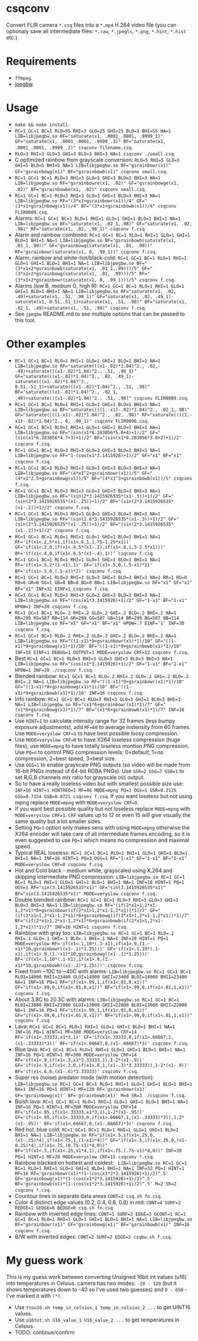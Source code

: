 # csqconv

Convert FLIR camera `*.csq` files into a `*.mp4` H.264 video file (you can optionaly save all intermediate files: `*.raw`, `*.jpegls`, `*.png`, `*.hint`, `*.hist` etc.)

# Requirements

- `ffmpeg`.
- [jpegbw](https://github.com/lukaszgryglicki/jpegbw).

# Usage

- `make && make install`.
- `RC=1 GC=1 BC=1 RLO=55 RHI=3 GLO=25 GHI=25 BLO=3 BHI=55 NA=1 LIB=libjpegbw.so RF="saturate(x1, .0001_.0001, .9999_1)" GF="saturate(x1, .0001_.0001, .9999_.3)" BF="saturate(x1, .0001_.0001, .9999_.2)" csqconv filename.csq`.
- `RLO=3 RHI=3 GLO=3 GHI=3 BLO=3 BHI=3 NA=1 csqconv ./small.csq`.
- C optimized rainbow from grayscale conversion: `RLO=5 RHI=5 GLO=5 GHI=5 BLO=5 BHI=5 NA=1 LIB=libjpegbw.so RF="gsrainbowr(x1)" GF="gsrainbowg(x1)" BF="gsrainbowb(x1)" csqconv small.csq`.
- `RC=1 GC=1 BC=1 RLO=3 RHI=3 GLO=3 GHI=3 BLO=3 BHI=3 NA=1 LIB=libjpegbw.so RF="gsrainbowre(x1, .02)" GF="gsrainbowge(x1, .02)" BF="gsrainbowbe(x1, .02)" csqconv small.csq`.
- `RC=1 GC=1 BC=1 RLO=3 RHI=3 GLO=3 GHI=3 BLO=3 BHI=3 NA=1 LIB=libjpegbw.so RF="(3*x1+gsrainbowr(x1))/4" GF="(3*x1+gsrainbowg(x1))/4" BF="(3*x1+gsrainbowb(x1))/4" csqconv FLIR0009.csq`.
- Alarms: `RC=1 GC=1 BC=1 RLO=1 RHI=1 GLO=1 GHI=1 BLO=1 BHI=1 NA=1 LIB=libjpegbw.so BF="saturate(x1, .02_1,.98)" GF="saturate(x1, .02, .98)" RF="saturate(x1, .02, .98_1)" csqconv f.csq`
- Alarm and rainbow combined: `RC=1 GC=1 BC=1 RLO=1 RHI=1 GLO=1 GHI=1 BLO=1 BHI=1 NA=1 LIB=libjpegbw.so BF="gsrainbowb(saturate(x1, .01_1,.99))" GF="gsrainbowg(saturate(x1, .01, .99))" RF="gsrainbowr(saturate(x1, 0, .99_1))" csqconv f.csq`.
- Alarm, rainbow and white-hot/black-cold: `RC=1 GC=1 BC=1 RLO=1 RHI=1 GLO=1 GHI=1 BLO=1 BHI=1 NA=1 LIB=libjpegbw.so BF="(3*x1+2*gsrainbowb(saturate(x1, .01_1,.99)))/5" GF="(3*x1+2*gsrainbowg(saturate(x1, .01, .99)))/5" RF="(3*x1+2*gsrainbowr(saturate(x1, 0, .99_1)))/5" csqconv f.csq`.
- Alarms (low B, medium G, high R): `RC=1 GC=1 BC=1 RLO=1 RHI=1 GLO=1 GHI=1 BLO=1 BHI=1 NA=1 LIB=libjpegbw.so RF="saturate(x1, .02, .49)+saturate(x1, .51, .98_1)" GF="saturate(x1, .02, .49_1)-saturate(x1, 0.51,.51_1)+saturate(x1, .51, .98)" BF="saturate(x1, .02_1, .49)+saturate(x1, .51, .98)" csqconv f.csq`.
- See `jpegbw` README.md to see multiple options that can be passed to this tool.

# Other examples

- `RC=1 GC=1 BC=1 RLO=1 RHI=1 GLO=1 GHI=1 BLO=1 BHI=1 NA=1 LIB=libjpegbw.so RF="saturate(((x1-.02)*1.04)^2., .02, .49)+saturate(((x1-.02)*1.04)^2., .51, .98_1)" GF="saturate(((x1-.02)*1.04)^2., .02, .49_1)-saturate(((x1-.02)*1.04)^2., 0.51,.51_1)+saturate(((x1-.02)*1.04)^2., .51, .98)" BF="saturate(((x1-.02)*1.04)^2., .02_1, .49)+saturate(((x1-.02)*1.04)^2., .51, .98)" csqconv FLIR0089.csq`.
- `RC=1 GC=1 BC=1 RLO=1 RHI=1 GLO=1 GHI=1 BLO=1 BHI=1 NA=1 LIB=libjpegbw.so BF="saturate((((1.-x1)-.02)*1.04)^2., .02_1,.98)" GF="saturate((((1-x1)-.02)*1.04)^2., .02, .98)" RF="saturate((((1.-x1)-.02)*1.04)^2., 0, .98_1)" csqconv FLIR0096.csq`.
- `RC=1 GC=1 BC=1 RLO=1 RHI=1 GLO=1 GHI=1 BLO=1 BHI=1 NA=1 LIB=libjpegbw.so RF="(sin(x1*6.283056*5.6+4)+1)/2" GF="(sin(x1*6.283056*4.7+3)+1)/2" BF="(sin(x1*6.283056*3.8+2)+1)/2" csqconv f.csq`.
- `RC=1 GC=1 BC=1 RLO=3 RHI=3 GLO=3 GHI=3 BLO=3 BHI=3 NA=1 LIB=libjpegbw.so RF="1-(cos(x1*3.1415926)+1)/2" GF="x1" BF="x1" csqconv f.csq`.
- `RC=1 GC=1 BC=1 RLO=3 RHI=3 GLO=3 GHI=3 BLO=3 BHI=3 NA=1 LIB=libjpegbw.so RF="(4*x1^2+gsrainbowr(x1))/5" GF="(4*x1^2.5+gsrainbowg(x1))/5" BF="(4*x1^3+gsrainbowb(x1))/5" csqconv f.csq`.
- `RC=1 GC=1 BC=1 RLO=3 RHI=3 GLO=3 GHI=3 BLO=3 BHI=3 NA=1 LIB=libjpegbw.so RF="(sin(2*3.1415926535*(x1-.3))+1)/2" GF="(sin(2*3.1415926535*(x1-.25))+1)/2" BF="(sin(2*3.1415926535*(x1-.2))+1)/2" csqconv f.csq`.
- `RC=1 GC=1 BC=1 RLO=3 RHI=3 GLO=3 GHI=3 BLO=3 BHI=3 NA=1 LIB=libjpegbw.so RF="(sin(1.6*3.1415926535*(x1-.3))+1)/2" GF="(sin(2*3.1415926535*(x1-.25))+1)/2" BF="(sin(2*3.1415926535*(x1-.2))+1)/2" csqconv f.csq`.
- `RC=1 GC=1 BC=1 RLO=1 RHI=1 GLO=1 GHI=1 BLO=1 BHI=1 NA=1 RF='if(x1<.2,5*x1,if(x1<.6,1,1.75-1.25*x1))' GF='if(x1<.2,0,if(x1<.4,5*(x1-.2),if(x1<.8,1,3-2.5*x1)))' BF='if(x1<.4,0,if(x1<.6,5*(x1-.4),1))' csqconv f.csq`.
- `RC=1 GC=1 BC=1 RLO=1 RHI=1 GLO=1 GHI=1 BLO=1 BHI=1 NA=1 RF='if(x1>.5,2*(1-x1),1)' GF='if(x1>.5,0,(.5-x1)*2)' BF='if(x1>.5,0,(.5-x1)*2)' csqconv f.csq`.
- `RC=1 GC=1 BC=1 RLO=3 RHI=3 GLO=3 GHI=3 BLO=3 BHI=3 NA=1 RR=1 RG=0 RB=0 GR=0 GG=1 GB=0 BR=0 BG=0 BB=1 LIB=libjpegbw.so RF="x1" GF="x1" BF="x1" INF=32 EINF=1 csqconv f.csq`.
- `RC=1 GC=1 BC=1 RLO=3 RHI=3 GLO=3 GHI=3 BLO=3 BHI=3 NA=1 LIB=libjpegbw.so RF="(cos(x1*3.1415926)+1)/2" GF="1-x1" BF="1-x1" HPOW=1 INF=20 csqconv f.csq`.
- `RC=1 GC=1 BC=1 RLO=.2 RHI=.2 GLO=.2 GHI=.2 BLO=.2 BHI=.2 NA=1 RR=299 RG=587 RB=114 GR=299 GG=587 GB=114 BR=299 BG=587 BB=114 LIB=libjpegbw.so RF="x1" GF="x1" BF="x1" HPOW=.7 EINF='1' INF=30 csqconv f.csq`.
- `RC=1 GC=1 BC=1 RLO=.2 RHI=.2 GLO=.2 GHI=.2 BLO=.2 BHI=.2 NA=1 LIB=libjpegbw.so RF="((1-x1)*9+gsrainbowr(x1)*1)/10" GF="((1-x1)*9+gsrainbowg(x1)*1)/10" BF="((1-x1)*9+gsrainbowb(x1)*1)/10" INF=16 EINF=1 DEBUG=1 OUTPUT=1 MODE=veryslow CRF=12 csqconv f.csq`.
- Best `RC=1 GC=1 BC=1 RLO=3 RHI=3 GLO=3 GHI=3 BLO=3 BHI=3 NA=1 LIB=libjpegbw.so RF="(cos(x1*3.1415926)+1)/2" GF="1-x1" BF="1-x1" HPOW=1 INF=20 ./csqconv f.csq`.
- Blended rainbow: `RC=1 GC=1 BC=1 RLO=.2 RHI=.2 GLO=.2 GHI=.2 BLO=.2 BHI=.2 NA=1 LIB=libjpegbw.so RF="((1-x1)*9+gsrainbowr(x1)*1)/10" GF="((1-x1)*9+gsrainbowg(x1)*1)/10" BF="((1-x1)*9+gsrainbowb(x1)*1)/10" INF=16 csqconv f.csq`.
- Info rainbow: `RC=1 GC=1 BC=1 RLO=3 RHI=3 GLO=3 GHI=3 BLO=3 BHI=3 NA=1 LIB=libjpegbw.so RF="(x1*6+gsrainbowr(x1)*1)/7" GF="(x1*6+gsrainbowg(x1)*1)/7" BF="(x1*6+gsrainbowb(x1)*1)/7" INF=16 csqconv f.csq`
- Use `HINT=1` to calculate intensity range for 32 frames (less bumpy exposure adjustments), add `MF=60` to average instensity from 60 frames. Use `MODE=veryslow CRF=1` to have best possible loosy compression.
- Use `MODE=veryslow CRF=0` to have X264 loseless compression (huge files), use `MODE=mpng` to have totally loseless montion PNG compression. Use `PQ=n` to control PNG compression levels: 0=default, 1=no compression, 2=best speed, 3=best size.
- Use `OGS=1` to enable grayscale PNG outputs (so video will be made from 16-bit PNGs instead of 64-bit RGBA PNGs). Use `GSR=2 GSG=7 GSB=1` to set R,G,B channels mix ratio for grayscale `OGS` output.
- So to have a really loseless video but with smallest possible size use: `INF=16 HINT=1 HINTREQ=1 MF=46 MODE=mpng PQ=3 OGS=1 GSR=0.2125 GSG=0.7154 GSB=0.0721 csqconv f.csq`. If you want loseless but not using mpng replace `MODE=mpng` with `MODE=veryslow CRF=0`.
- If you want best possible quality but not loseless replace `MODE=mpng` with `MODE=veryslow CRF=1`. `CRF` values up to 12 or even 15 will give visually the same quality but a lot smaller sizes.
- Setting `PQ=3` option only makes sens with using `MODE=mpng` otherwise the X264 encoder will take care of all intermediate frames encoding, so it is even suggested to use `PQ=1` which means no compression and maximal speed.
- Typical REAL loseless: `RC=1 GC=1 BC=1 RLO=1 RHI=1 GLO=1 GHI=1 BLO=1 BHI=1 NA=1 INF=16 HINT=1 PQ=3 OGS=1 RF="1-x1" GF="1-x1" BF="1-x1" MODE=veryslow CRF=0 csqconv f.csq`.
- Hot and Cold black - medium white, grayscaled using X.264 and skipping intermediate PNG compression: `LIB=libjpegbw.so RC=1 GC=1 BC=1 RLO=1 RHI=1 GLO=1 GHI=1 BLO=1 BHI=1 NA=1 INF=18 HINT=1 PQ=1 OGS=1 RF="sin(3.1415926535*x1)" GF="sin(3.1415926535*x1)" BF="sin(3.1415926535*x1)" MODE=veryslow csqconv f.csq`.
- Double blended rainbow: `RC=1 GC=1 BC=1 RLO=3 RHI=3 GLO=3 GHI=3 BLO=3 BHI=3 NA=1 LIB=libjpegbw.so RF="(if(2*x1>1,2*x1-1,2*x1)*6+gsrainbowr(if(2*x1>1,2*x1-1,2*x1))*1)/7" GF="(if(2*x1>1,2*x1-1,2*x1)*6+gsrainbowg(if(2*x1>1,2*x1-1,2*x1))*1)/7" BF="(if(2*x1>1,2*x1-1,2*x1)*6+gsrainbowb(if(2*x1>1,2*x1-1,2*x1))*1)/7" INF=16 HINT=1 csqconv f.csq`.
- Rainblow with gray too: `LIB=libjpegbw.so RC=1 GC=1 BC=1 RLO=.1 RHI=.1 GLO=.1 GHI=.1 BLO=.1 BHI=.1 NA=1 INF=20 HINT=1 PQ=1 MODE=veryslow RF='if(x1<.1,10*(.1-x1),if(x1>.9,(1.-x1)*10,gsrainbowr((x1-.1)*1.25)))' GF='if(x1<.1,10*(.1-x1),if(x1>.9,(1.-x1)*10,gsrainbowg((x1-.1)*1.25)))' BF='if(x1<.1,10*(.1-x1),if(x1>.9,(1.-x1)*10,gsrainbowb((x1-.1)*1.25)))' csqconv f.csq`.
- Fixed from ~10C to ~40C with alarms: `LIB=libjpegbw.so RC=1 GC=1 BC=1 RLOI=14000 RHII=23400 GLOI=14000 GHII=23400 BLOI=14000 BHII=23400 NA=1 INF=16 PQ=1 RF="if(x1>.99,1,if(x1<.01,0,x1))" GF="if(x1>.99,0,if(x1<.01,0,x1))" BF="if(x1>.99,0,if(x1<.01,1,x1))" csqconv f.csq`.
- About 3.8C to 20.3C with alarms: `LIB=libjpegbw.so RC=1 GC=1 BC=1 RLOI=13000 RHII=22000 GLOI=13000 GHII=22000 BLOI=13000 BHII=22000 NA=1 INF=16 PQ=1 RF="if(x1>.99,1,if(x1<.01,0,x1))" GF="if(x1>.99,0,if(x1<.01,0,x1))" BF="if(x1>.99,0,if(x1<.01,1,x1))" csqconv f.csq`
- Lava: `RC=1 GC=1 BC=1 RLO=1 RHI=1 GLO=1 GHI=1 BLO=1 BHI=1 NA=1 INF=16 PQ=1 HINT=1 MF=300 MODE=veryslow CRF=14 RF='if(x1<.33333,x1*3,1)' GF='if(x1<.33333,0,if(x1>.66667,1,(x1-.33333)*3))' BF='if(x1<.66667,0,(x1-.66667)*3)' csqconv f.csq`.
- Blue lava: `RC=1 GC=1 BC=1 RLO=1 RHI=1 GLO=1 GHI=1 BLO=1 BHI=1 NA=1 INF=16 PQ=1 HINT=1 MF=300 MODE=veryslow CRF=14 RF='if(x1<.9,if(x1<.3,x1*3.33333,1),1-2*(x1-.9))' GF='if(x1<.9,if(x1<.3,0,if(x1>.6,1,(x1-.3)*3.33333)),1-2*(x1-.9))' BF='if(x1<.6,0,(x1-.6)*3.33333)' csqconv f.csq`.
- Super res (noise) predator mode (with motion detection): `LIB=libjpegbw.so RC=1 GC=1 BC=1 RLO=1 RHI=1 GLO=1 GHI=1 BLO=1 BHI=1 NA=1 INF=16 PQ=1 HINT=1 MF=120 RF='gsrainbowr(x1)' GF='gsrainbowg(x1)' BF='gsrainbowb(x1)' M=4 SR=3 ./csqconv f.csq`.
- Buish lava: `RC=1 GC=1 BC=1 RLO=1 RHI=1 GLO=1 GHI=1 BLO=1 BHI=1 NA=1 INF=16 PQ=1 HINT=1 MF=300 MODE=veryslow CRF=14 RF='if(x1<.95,if(x1<.33333,x1*3,1),1-2*(x1-.95))' GF='if(x1<.95,if(x1<.33333,0,if(x1>.66667,1,(x1-.33333)*3)),1-2*(x1-.95))' BF='if(x1<.66667,0,(x1-.66667)*3)' csqconv f.csq`.
- Red hot, blue cold: `RC=1 GC=1 BC=1 RLO=1 RHI=1 GLO=1 GHI=1 BLO=1 BHI=1 NA=1 LIB=libjpegbw.so RF="if(x1<.5,if(x1<.25,0,(x1-.25)*4),if(x1<.75,1,(1-x1)*4))" GF="if(x1<.5,if(x1<.25,0,(x1-0.25)*4),if(x1<.75,(0.75-x1)*4,0))" BF="if(x1<.5,if(x1<.25,x1*4,1),if(x1<.75,(.75-x1)*4,0))" INF=30 PQ=1 HINT=1 MF=20 MODE=veryslow CRF=15 csqconv *.csq`.
- Rainbow blacked on hottest and coldest: ` LIB=libjpegbw.so RC=1 GC=1 BC=1 RLO=1 RHI=1 GLO=1 GHI=1 BLO=1 BHI=1 NA=1 INF=32 PQ=1 HINT=1 MF=16 RF='gsrainbowr(x1)*(1-(cos(x1*2*3.1415926)+1)/2)^.5' GF='gsrainbowg(x1)*(1-(cos(x1*2*3.1415926)+1)/2)^.5' BF='gsrainbowb(x1)*(1-(cos(x1*2*3.1415926)+1)/2)^.5' M=2 SR=2 csqconv *.csq`.
- Countour lines in separate data areas `CONT=2 csq.sh fn.csq`.
- Color 4 distinct edge values (0.2, 0.4, 0.6, 0.8) in red: `CONT=4 SURF=2 REDGE=1 GEDGE=0 BEDGE=0 csq.sh fn.csq`
- Rainbow with inverted edge lines: `CONT=1 SURF=2 EDGE=3 GCONT=1 RC=1 GC=1 BC=1 RLO=1 RHI=1 GLO=1 GHI=1 BLO=1 BHI=1 NA=1 LIB=libjpegbw.so RF="gsrainbowr(x1)" GF="gsrainbowg(x1)" BF="gsrainbowb(x1)" INF=16 csqconv f.csq`.
- B/W with inverted edges: `CONT=2 SURF=2 EDGE=3 csqbw.sh f.csq`.

# My guess work

This is my guess work between converting Unsigned 16bit int values (u16) into temperatures in Celsius. camera has two modes: `-20 - 120` (but it shows temperatures down to -40 so I've used two guesses) and `0 - 650` - I've marked it with `(*)`.
- Use `ttou16.sh temp_in_celsius_1 temp_in_celsius_2 ...` to get UINT16 values.
- Use `u16tot.sh U16_value_1 U16_value_2 ...` to get temperatures in Celsius.
- TODO: continue/confirm
